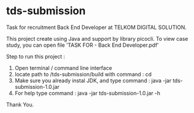 # tds-submission
Task for recruitment Back End Developer at TELKOM DIGITAL SOLUTION.

This project create using Java and support by library picocli. 
To view case study, you can open file 'TASK FOR - Back End Developer.pdf'

Step to run this project :
1.  Open terminal / command line interface
2.  locate path to /tds-submission/build with command : cd <path>
3.  Make sure you already instal JDK, and type command : java -jar tds-submission-1.0.jar
4.  For help type command : java -jar tds-submission-1.0.jar -h
  
Thank You.
